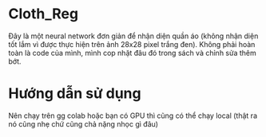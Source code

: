 # Cloth_Reg
Đây là một neural network đơn giản để nhận diện quần áo (không nhận diện tốt lắm vì được thực hiện trên ảnh 28x28 pixel trắng đen).
Không phải hoàn toàn là code của mình, mình cop nhặt đâu đó trong sách và chỉnh sửa thêm bớt.
# Hướng dẫn sử dụng
Nên chạy trên gg colab hoặc bạn có GPU thì cũng có thể chạy local (thật ra nó cũng nhẹ chứ cũng chả nặng nhọc gì đâu)
